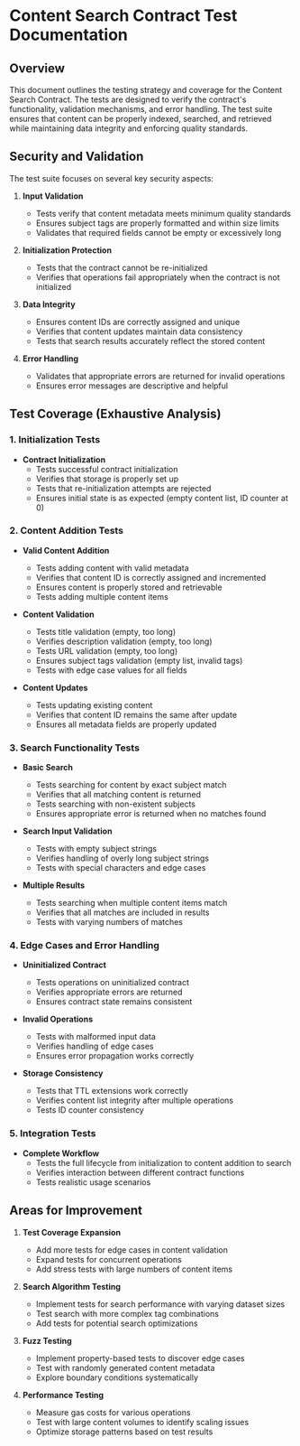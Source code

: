 # Content Search Contract Test Documentation

## Overview

This document outlines the testing strategy and coverage for the Content Search Contract. The tests are designed to verify the contract's functionality, validation mechanisms, and error handling. The test suite ensures that content can be properly indexed, searched, and retrieved while maintaining data integrity and enforcing quality standards.

## Security and Validation

The test suite focuses on several key security aspects:

1. **Input Validation**
   - Tests verify that content metadata meets minimum quality standards
   - Ensures subject tags are properly formatted and within size limits
   - Validates that required fields cannot be empty or excessively long

2. **Initialization Protection**
   - Tests that the contract cannot be re-initialized
   - Verifies that operations fail appropriately when the contract is not initialized

3. **Data Integrity**
   - Ensures content IDs are correctly assigned and unique
   - Verifies that content updates maintain data consistency
   - Tests that search results accurately reflect the stored content

4. **Error Handling**
   - Validates that appropriate errors are returned for invalid operations
   - Ensures error messages are descriptive and helpful

## Test Coverage (Exhaustive Analysis)

### 1. Initialization Tests

- **Contract Initialization**
  - Tests successful contract initialization
  - Verifies that storage is properly set up
  - Tests that re-initialization attempts are rejected
  - Ensures initial state is as expected (empty content list, ID counter at 0)

### 2. Content Addition Tests

- **Valid Content Addition**
  - Tests adding content with valid metadata
  - Verifies that content ID is correctly assigned and incremented
  - Ensures content is properly stored and retrievable
  - Tests adding multiple content items

- **Content Validation**
  - Tests title validation (empty, too long)
  - Verifies description validation (empty, too long)
  - Tests URL validation (empty, too long)
  - Ensures subject tags validation (empty list, invalid tags)
  - Tests with edge case values for all fields

- **Content Updates**
  - Tests updating existing content
  - Verifies that content ID remains the same after update
  - Ensures all metadata fields are properly updated

### 3. Search Functionality Tests

- **Basic Search**
  - Tests searching for content by exact subject match
  - Verifies that all matching content is returned
  - Tests searching with non-existent subjects
  - Ensures appropriate error is returned when no matches found

- **Search Input Validation**
  - Tests with empty subject strings
  - Verifies handling of overly long subject strings
  - Tests with special characters and edge cases

- **Multiple Results**
  - Tests searching when multiple content items match
  - Verifies that all matches are included in results
  - Tests with varying numbers of matches

### 4. Edge Cases and Error Handling

- **Uninitialized Contract**
  - Tests operations on uninitialized contract
  - Verifies appropriate errors are returned
  - Ensures contract state remains consistent

- **Invalid Operations**
  - Tests with malformed input data
  - Verifies handling of edge cases
  - Ensures error propagation works correctly

- **Storage Consistency**
  - Tests that TTL extensions work correctly
  - Verifies content list integrity after multiple operations
  - Tests ID counter consistency

### 5. Integration Tests

- **Complete Workflow**
  - Tests the full lifecycle from initialization to content addition to search
  - Verifies interaction between different contract functions
  - Tests realistic usage scenarios

## Areas for Improvement

1. **Test Coverage Expansion**
   - Add more tests for edge cases in content validation
   - Expand tests for concurrent operations
   - Add stress tests with large numbers of content items

2. **Search Algorithm Testing**
   - Implement tests for search performance with varying dataset sizes
   - Test search with more complex tag combinations
   - Add tests for potential search optimizations

3. **Fuzz Testing**
   - Implement property-based tests to discover edge cases
   - Test with randomly generated content metadata
   - Explore boundary conditions systematically

4. **Performance Testing**
   - Measure gas costs for various operations
   - Test with large content volumes to identify scaling issues
   - Optimize storage patterns based on test results
